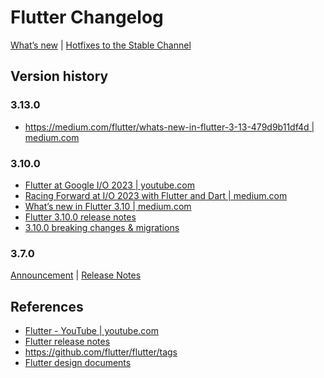 # Flutter Changelog

[What’s new](https://docs.flutter.dev/whats-new) |
[Hotfixes to the Stable Channel](https://github.com/flutter/flutter/wiki/Hotfixes-to-the-Stable-Channel)

## Version history

### 3.13.0

- [https://medium.com/flutter/whats-new-in-flutter-3-13-479d9b11df4d | medium.com](https://medium.com/flutter/whats-new-in-flutter-3-13-479d9b11df4d)

### 3.10.0

- [Flutter at Google I/O 2023 | youtube.com](https://www.youtube.com/playlist?list=PLjxrf2q8roU1523hIgnNX4r6ukX72QYLg)
- [Racing Forward at I/O 2023 with Flutter and Dart | medium.com](https://medium.com/flutter/racing-forward-at-i-o-2023-with-flutter-and-dart-df2a8fa841ab)
- [What’s new in Flutter 3.10 | medium.com](https://medium.com/flutter/whats-new-in-flutter-3-10-b21db2c38c73)
- [Flutter 3.10.0 release notes](https://docs.flutter.dev/release/release-notes/release-notes-3.10.0)
- [3.10.0 breaking changes & migrations](https://docs.flutter.dev/release/breaking-changes#released-in-flutter-310)

### 3.7.0

[Announcement](https://medium.com/flutter/whats-new-in-flutter-3-7-38cbea71133c) |
[Release Notes](https://docs.flutter.dev/development/tools/sdk/release-notes/release-notes-3.7.0)

## References

- [Flutter - YouTube | youtube.com](https://www.youtube.com/@flutterdev)
- [Flutter release notes](https://docs.flutter.dev/development/tools/sdk/release-notes)
- https://github.com/flutter/flutter/tags
- [Flutter design documents](https://docs.flutter.dev/resources/design-docs)
